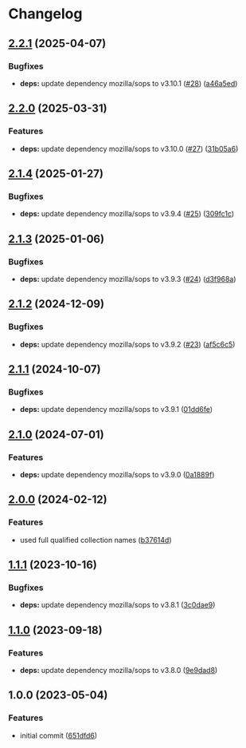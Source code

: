 # Changelog

## [2.2.1](https://github.com/rolehippie/sops/compare/v2.2.0...v2.2.1) (2025-04-07)


### Bugfixes

* **deps:** update dependency mozilla/sops to v3.10.1 ([#28](https://github.com/rolehippie/sops/issues/28)) ([a46a5ed](https://github.com/rolehippie/sops/commit/a46a5ede230ee80b39ff3b83b92b4f6bd65a98e1))

## [2.2.0](https://github.com/rolehippie/sops/compare/v2.1.4...v2.2.0) (2025-03-31)


### Features

* **deps:** update dependency mozilla/sops to v3.10.0 ([#27](https://github.com/rolehippie/sops/issues/27)) ([31b05a6](https://github.com/rolehippie/sops/commit/31b05a630bcc063fb40b451984efb57d90fc1e4a))

## [2.1.4](https://github.com/rolehippie/sops/compare/v2.1.3...v2.1.4) (2025-01-27)


### Bugfixes

* **deps:** update dependency mozilla/sops to v3.9.4 ([#25](https://github.com/rolehippie/sops/issues/25)) ([309fc1c](https://github.com/rolehippie/sops/commit/309fc1c2c7a5516ec76723b0f58a69bfa09e6299))

## [2.1.3](https://github.com/rolehippie/sops/compare/v2.1.2...v2.1.3) (2025-01-06)


### Bugfixes

* **deps:** update dependency mozilla/sops to v3.9.3 ([#24](https://github.com/rolehippie/sops/issues/24)) ([d3f968a](https://github.com/rolehippie/sops/commit/d3f968ac768b56a8507dc2a1a99eba7ab70fc309))

## [2.1.2](https://github.com/rolehippie/sops/compare/v2.1.1...v2.1.2) (2024-12-09)


### Bugfixes

* **deps:** update dependency mozilla/sops to v3.9.2 ([#23](https://github.com/rolehippie/sops/issues/23)) ([af5c6c5](https://github.com/rolehippie/sops/commit/af5c6c585bac993aae85803007e1fc34e4d4ebc7))

## [2.1.1](https://github.com/rolehippie/sops/compare/v2.1.0...v2.1.1) (2024-10-07)


### Bugfixes

* **deps:** update dependency mozilla/sops to v3.9.1 ([01dd6fe](https://github.com/rolehippie/sops/commit/01dd6fe84b48ced2d91825b2468ab47aafb6f57b))

## [2.1.0](https://github.com/rolehippie/sops/compare/v2.0.0...v2.1.0) (2024-07-01)


### Features

* **deps:** update dependency mozilla/sops to v3.9.0 ([0a1889f](https://github.com/rolehippie/sops/commit/0a1889f4930b1833907bc10b2bb98edbfda1d9ce))

## [2.0.0](https://github.com/rolehippie/sops/compare/v1.1.1...v2.0.0) (2024-02-12)


### Features

* used full qualified collection names ([b37614d](https://github.com/rolehippie/sops/commit/b37614d86512549452a90290ca376d35f09da7a9))

## [1.1.1](https://github.com/rolehippie/sops/compare/v1.1.0...v1.1.1) (2023-10-16)


### Bugfixes

* **deps:** update dependency mozilla/sops to v3.8.1 ([3c0dae9](https://github.com/rolehippie/sops/commit/3c0dae9902a6ff9a79f211511b7724188c949d23))

## [1.1.0](https://github.com/rolehippie/sops/compare/v1.0.0...v1.1.0) (2023-09-18)


### Features

* **deps:** update dependency mozilla/sops to v3.8.0 ([9e9dad8](https://github.com/rolehippie/sops/commit/9e9dad8bba1321c75c564104a0da79ddcf7c877d))

## 1.0.0 (2023-05-04)


### Features

* initial commit ([651dfd6](https://github.com/rolehippie/sops/commit/651dfd67058332edb58ef654bec8acac5e495178))
